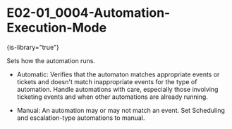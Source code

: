 # E02-01_0004-Automation-Execution-Mode

{is-library="true"}

<snippet id="E02-01_0004-Automation-Execution-Mode_snippet">



Sets how the automation runs.

* Automatic: Verifies that the automaton matches appropriate events or tickets and doesn't match inappropriate events for the type of automation. Handle automations with care, especially those involving ticketing events and when other automations are already running.

* Manual: An automation may or may not match an event. Set Scheduling and escalation-type automations to manual.



</snippet>